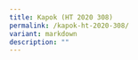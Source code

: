 ```yaml
---
title: Kapok (HT 2020 308)
permalink: /kapok-ht-2020-308/
variant: markdown
description: ""
---
```

